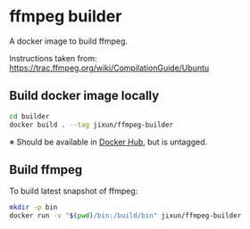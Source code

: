 ffmpeg builder
==============

A docker image to build ffmpeg.

Instructions taken from: https://trac.ffmpeg.org/wiki/CompilationGuide/Ubuntu

## Build docker image locally

```sh
cd builder
docker build . --tag jixun/ffmpeg-builder
```

※ Should be available in [Docker Hub][hub], but is untagged.

[hub]: https://hub.docker.com/r/jixun/ffmpeg-builder

## Build ffmpeg

To build latest snapshot of ffmpeg:

```sh
mkdir -p bin
docker run -v "$(pwd)/bin:/build/bin" jixun/ffmpeg-builder
```
